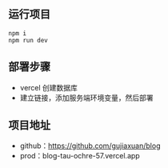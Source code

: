 ## 运行项目
```
npm i
npm run dev
```

## 部署步骤
- vercel 创建数据库 
- 建立链接，添加服务端环境变量，然后部署 

## 项目地址
- github：https://github.com/gujiaxuan/blog 
- prod：blog-tau-ochre-57.vercel.app 